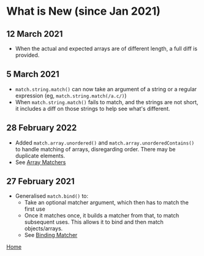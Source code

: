 # What is New (since Jan 2021)

## 12 March 2021
 * When the actual and expected arrays are of different length, a full diff is provided.

## 5 March 2021

 * `match.string.match()` can now take an argument of a string or a regular expression (eg, `match.string.match(/a.c/)`)
 * When `match.string.match()` fails to match, and the strings are not short, 
   it includes a diff on those strings to help see what's different.

## 28 February 2022

 * Added `match.array.unordered()` and `match.array.unorderedContains()` to handle matching of arrays, disregarding order.
  There may be duplicate elements.
 * See [Array Matchers](./ArrayMatchers.md)

## 27 February 2021

 * Generalised `match.bind()` to:
   * Take an optional matcher argument, which then has to match the first use
   * Once it matches once, it builds a matcher from that, to match subsequent uses. 
     This allows it to bind and then match objects/arrays.
   * See [Binding Matcher](./BindingMatcher.md)



[Home](./README.md)